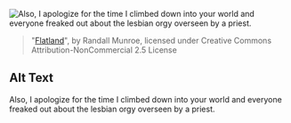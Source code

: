 ![Also, I apologize for the time I climbed down into your world and everyone freaked out about the lesbian orgy overseen by a priest.](https://imgs.xkcd.com/comics/flatland.png)
> "[Flatland](https://xkcd.com/721/)", by Randall Munroe, licensed under Creative Commons Attribution-NonCommercial 2.5 License

## Alt Text
Also, I apologize for the time I climbed down into your world and everyone freaked out about the lesbian orgy overseen by a priest.
